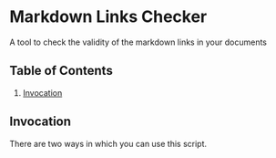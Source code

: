 # Markdown Links Checker

A tool to check the validity of the markdown links in your documents

## Table of Contents

1.	[Invocation](#Invocation)

## Invocation

There are two ways in which you can use this script.

### 
